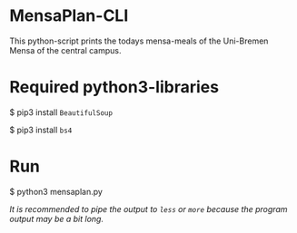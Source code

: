 # MensaPlan-CLI 
This python-script prints the todays mensa-meals of the Uni-Bremen Mensa of the central campus.

# Required python3-libraries
$ pip3 install `BeautifulSoup` 

$ pip3 install `bs4`

# Run
$ python3 mensaplan.py

*It is recommended to pipe the output to `less` or `more` because the program output may be a bit long.*
